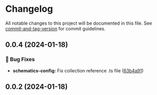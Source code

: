# Changelog

All notable changes to this project will be documented in this file. See [commit-and-tag-version](https://github.com/absolute-version/commit-and-tag-version) for commit guidelines.

## 0.0.4 (2024-01-18)


### 🐛 Bug Fixes

* **schematics-config:** Fix collection reference .ts file ([63b4a91](https://github.com/streetless/nestjs-core/commit/63b4a91d2170c316e90260ef55f748f5a6f6e334))

## 0.0.2 (2024-01-18)
